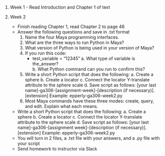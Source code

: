 1. Week 1 - Read Introduction and Chapter 1 of text

1. Week 2
    - Finish reading Chapter 1, read Chapter 2 to page 46
    - Answer the following questions and save in .txt format
        1. Name the four Maya programming interfaces.
        1. What are the three ways to run Python in Maya?
        1. What version of Python is being used in your version of Maya?
        1. If you run this code:
            - test_variable = “12345”
            a. What type of variable is the_answer?  
            b. What Python command can you run to confirm this?
        1. Write a short Python script that does the following:
            a. Create a sphere
            b. Create a locator
            c. Connect the locator Y-translate attribute to the sphere scale
            d. Save script as follows: [your last name]-ga306-[assignment-week]-[description (if necessary)].[extension]
            Example: epperly-ga306-week2.py
        1. Most Maya commands have these three modes: create, query, and edit. Explain what each means.
    - Write a short Python script that does the following:
        a. Create a sphere
        b. Create a locator
        c. Connect the locator Y-translate attribute to the sphere scale
        d. Save script as follows: [your last name]-ga306-[assignment week]-[description (if necessary)].[extension]
        Example: epperly-ga306-week2.py
    - You will turn in 2 files, a .txt file with your answers, and a .py file with your script
    - Send homework to instructor via Slack
